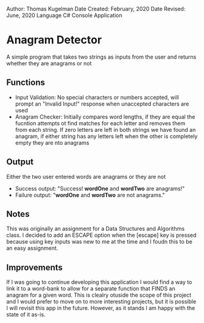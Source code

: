 Author: Thomas Kugelman
Date Created: February, 2020
Date Revised: June, 2020
Language C# Console Application

# Anagram Detector
 A simple program that takes two strings as inputs from the user and returns whether they are anagrams or not

## Functions
- Input Validation: No special characters or numbers accepted, will prompt an "Invalid Input!" response when unaccepted characters are used
- Anagram Checker: Initially compares word lengths, if they are equal the fucntion attempts ot find matches for each letter and removes them from each string. If zero letters are left in both strings we have found an anagram, if either string has any letters left when the other is completely empty they are nto anagrams

## Output
Either the two user entered words are anagrams or they are not
- Success output: "Success! __wordOne__ and __wordTwo__ are anagrams!"
- Failure output: "__wordOne__ and __wordTwo__ are not anagrams."

## Notes
This was originally an assignment for a Data Structures and Algorithms class. I decided to add an ESCAPE option when the [escape] key is pressed because using key inputs was new to me at the time and I foudn this to be an easy assignment.

## Improvements
If I was going to continue developing this application I would find a way to link it to a word-bank to allow for a separate function that FINDS an anagram for a given word. This is clealry otuside the scope of this project and I would prefer to move on to more interesting projects, but it is possible I will revisit this app in the future. However, as it stands I am happy with the state of it as-is.
